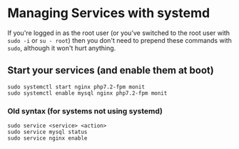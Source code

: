 # Managing Services with systemd

If you're logged in as the root user (or you've switched to the root user with `sudo -i` or `su - root`) then you don't need to prepend these commands with `sudo`, although it won't hurt anything.

## Start your services (and enable them at boot)

```
sudo systemctl start nginx php7.2-fpm monit
sudo systemctl enable mysql nginx php7.2-fpm monit
```

### Old syntax (for systems not using systemd)

```
sudo service <service> <action>
sudo service mysql status
sudo service nginx enable
```
